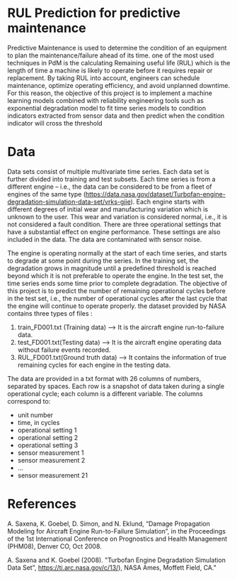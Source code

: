 # RUL Prediction for predictive maintenance

Predictive Maintenance is used to determine the condition of an equipment to plan the maintenance/failure ahead of its time. one of the most used techniques in PdM is the calculating Remaining useful life (RUL) which is the length of time a machine is likely to operate before it requires repair or replacement. By taking RUL into account, engineers can schedule maintenance, optimize operating efficiency, and avoid unplanned downtime. For this reason, the objective of this project is to implement a machine learning models combined with reliability engineering tools such as exponential degradation model to fit time series models to condition indicators extracted from sensor data and then predict when the condition indicator will cross the threshold


# Data

Data sets consist of multiple multivariate time series. Each data set is further divided into training and test subsets. Each time series is from a different engine – i.e., the data can be considered to be from a fleet of engines of the same type (https://data.nasa.gov/dataset/Turbofan-engine-degradation-simulation-data-set/vrks-gjie). Each engine starts with different degrees of initial wear and manufacturing variation which is unknown to the user. This wear and variation is considered normal, i.e., it is not considered a fault condition. There are three operational settings that have a substantial effect on engine performance. These settings are also included in the data. The data are contaminated with sensor noise.

The engine is operating normally at the start of each time series, and starts to degrade at some point during the series. In the training set, the degradation grows in magnitude until a predefined threshold is reached beyond which it is not preferable to operate the engine. In the test set, the time series ends some time prior to complete degradation. The objective of this project is to predict the number of remaining operational cycles before in the test set, i.e., the number of operational cycles after the last cycle that the engine will continue to operate properly. the dataset provided by NASA contains three types of files :

1.	train_FD001.txt (Training data) --> It is the aircraft engine run-to-failure data.
2.	test_FD001.txt(Testing data) --> It is the aircraft engine operating data without failure events recorded.
3.	RUL_FD001.txt(Ground truth data) --> It contains the information of true remaining cycles for each engine in the testing data.


The data are provided in a txt format with 26 columns of numbers, separated by spaces. Each row is a snapshot of data taken during a single operational cycle; each column is a different variable. The columns correspond to:

- unit number
- time, in cycles
- operational setting 1
- operational setting 2
- operational setting 3
- sensor measurement 1
- sensor measurement 2
- ...
- sensor measurement 21

# References
A. Saxena, K. Goebel, D. Simon, and N. Eklund, “Damage Propagation Modeling for Aircraft Engine Run-to-Failure Simulation”, in the Proceedings of the 1st International Conference on Prognostics and Health Management (PHM08), Denver CO, Oct 2008.

A. Saxena and K. Goebel (2008). "Turbofan Engine Degradation Simulation Data Set", https://ti.arc.nasa.gov/c/13/), NASA Ames, Moffett Field, CA."
